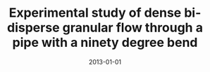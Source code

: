 ---
title: "Experimental study of dense bi-disperse granular flow through a pipe with a ninety degree bend"
collection: publications
permalink: /publication/2013-Experimental-study-of-dense-bi-disperse-granular-flow-through-a-pipe-with-a-ninety-degree-bend
date: 2013-01-01
venue: 'Third International Conference on Material Modelling Thirteenth European Mechanics of Materials Conference'
paperurl: 'http://icmm3.ippt.gov.pl/icmm3_book_of_abstracts-a4paper.pdf'
citation: 'Gautham Manoharan, Abram Kakkozha, Ajay Rangarajan, Karthik Vajapeyajula, Ashwin Kolappan, Mahesh Panchagnula, Srikanth Vedantam. &quot;Experimental study of dense bi-disperse granular flow through a pipe with a ninety degree bend.&quot; <i>Third International Conference on Material Modelling Thirteenth European Mechanics of Materials Conference</i>. 2013.'
---